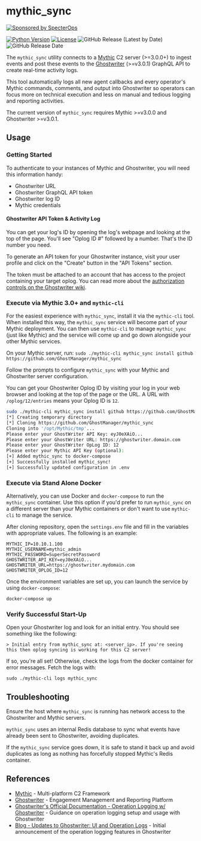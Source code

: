 # mythic_sync

[![Sponsored by SpecterOps](https://img.shields.io/endpoint?url=https%3A%2F%2Fraw.githubusercontent.com%2Fspecterops%2F.github%2Fmain%2Fconfig%2Fshield.json&style=flat)](https://github.com/specterops#ghostwriter)

[![Python Version](https://img.shields.io/badge/Python-3.10-brightgreen.svg)](.) [![License](https://img.shields.io/badge/License-BSD3-darkred.svg)](.) ![GitHub Release (Latest by Date)](https://img.shields.io/github/v/release/GhostManager/mythic_sync?label=Latest%20Release) ![GitHub Release Date](https://img.shields.io/github/release-date/ghostmanager/mythic_sync?label=Release%20Date&color=blue)

The `mythic_sync` utility connects to a [Mythic](https://github.com/its-a-feature/Mythic) C2 server (>=3.0.0+) to ingest events and post these events to the [Ghostwriter](https://github.com/GhostManager/Ghostwriter) (>=v3.0.1) GraphQL API to create real-time activity logs.

This tool automatically logs all new agent callbacks and every operator's Mythic commands, comments, and output into Ghostwriter so operators can focus more on technical execution and less on manual and tedious logging and reporting activities.

The current version of `mythic_sync` requires Mythic >=v3.0.0 and Ghostwriter >=v3.0.1.

## Usage

### Getting Started

To authenticate to your instances of Mythic and Ghostwriter, you will need this information handy:

* Ghostwriter URL
* Ghostwriter GraphQL API token
* Ghostwriter log ID
* Mythic credentials

#### Ghostwriter API Token & Activity Log

You can get your log's ID by opening the log's webpage and looking at the top of the page. You'll see "Oplog ID #" followed by a number. That's the ID number you need.

To generate an API token for your Ghostwriter instance, visit your user profile and click on the "Create" button in the "API Tokens" section.

The token must be attached to an account that has access to the project containing your target oplog. You can read more about the [authorization controls on the Ghostwriter wiki](https://www.ghostwriter.wiki/features/graphql-api/authorization).

### Execute via Mythic 3.0+ and `mythic-cli`

For the easiest experience with `mythic_sync`, install it via the `mythic-cli` tool. When installed this way, the `mythic_sync` service will become part of your Mythic deployment. You can then use `mythic-cli` to manage `mythic_sync` (just like Mythic) and the service will come up and go down alongside your other Mythic services.

On your Mythic server, run: `sudo ./mythic-cli mythic_sync install github https://github.com/GhostManager/mythic_sync`

Follow the prompts to configure `mythic_sync` with your Mythic and Ghostwriter server configuration.

You can get your Ghostwriter Oplog ID by visiting your log in your web browser and looking at the top of the page or the URL. A URL with `/oplog/12/entries` means your Oplog ID is `12`.

```bash
sudo ./mythic-cli mythic_sync install github https://github.com/GhostManager/mythic_sync
[*] Creating temporary directory
[*] Cloning https://github.com/GhostManager/mythic_sync
Cloning into '/opt/Mythic/tmp'...
Please enter your GhostWriter API Key: eyJ0eXAiO...
Please enter your GhostWriter URL: https://ghostwriter.domain.com
Please enter your GhostWriter OpLog ID: 12
Please enter your Mythic API Key (optional):
[+] Added mythic_sync to docker-compose
[+] Successfully installed mythic_sync!
[+] Successfully updated configuration in .env
```

### Execute via Stand Alone Docker

Alternatively, you can use Docker and `docker-compose` to run the `mythic_sync` container. Use this option if you'd prefer to run `mythic_sync` on a different server than your Mythic containers or don't want to use `mythic-cli` to manage the service.

After cloning repository, open the `settings.env` file and fill in the variables with appropriate values. The following is an example:

```text
MYTHIC_IP=10.10.1.100
MYTHIC_USERNAME=mythic_admin
MYTHIC_PASSWORD=SuperSecretPassword
GHOSTWRITER_API_KEY=eyJ0eXAiO...
GHOSTWRITER_URL=https://ghostwriter.mydomain.com
GHOSTWRITER_OPLOG_ID=12
```

Once the environment variables are set up, you can launch the service by using `docker-compose`:

``` bash
docker-compose up
```

### Verify Successful Start-Up

Open your Ghostwriter log and look for an initial entry. You should see something like the following:

    > Initial entry from mythic_sync at: <server_ip>. If you're seeing this then oplog syncing is working for this C2 server!

If so, you're all set! Otherwise, check the logs from the docker container for error messages. Fetch the logs with:

`sudo ./mythic-cli logs mythic_sync`

## Troubleshooting

Ensure the host where `mythic_sync` is running has network access to the Ghostwriter and Mythic servers.

`mythic_sync` uses an internal Redis database to sync what events have already been sent to Ghostwriter, avoiding duplicates.

If the `mythic_sync` service goes down, it is safe to stand it back up and avoid duplicates as long as nothing has forcefully stopped Mythic's Redis container.

## References

- [Mythic](https://github.com/its-a-feature/Mythic) - Multi-platform C2 Framework
- [Ghostwriter](https://github.com/GhostManager/Ghostwriter) - Engagement Management and Reporting Platform
- [Ghostwriter's Official Documentation - Operation Logging w/ Ghostwriter](https://ghostwriter.wiki/features/operation-logs) - Guidance on operation logging setup and usage with Ghostwriter
- [Blog - Updates to Ghostwriter: UI and Operation Logs](https://posts.specterops.io/updates-to-ghostwriter-ui-and-operation-logs-d6b3bc3d3fbd_) - Initial announcement of the operation logging features in Ghostwriter
